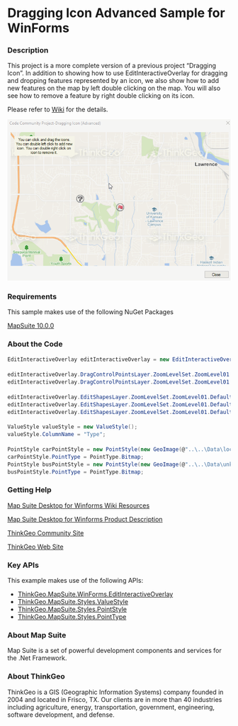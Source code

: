 # Dragging Icon Advanced Sample for WinForms

### Description

This project is a more complete version of a previous project “Dragging Icon”. In addition to showing how to use EditInteractiveOverlay for dragging and dropping features represented by an icon, we also show how to add new features on the map by left double clicking on the map. You will also see how to remove a feature by right double clicking on its icon.

Please refer to [Wiki](http://wiki.thinkgeo.com/wiki/map_suite_desktop_for_winforms) for the details.

![Screenshot](Screenshot.gif)

### Requirements
This sample makes use of the following NuGet Packages

[MapSuite 10.0.0](https://www.nuget.org/packages?q=ThinkGeo)

### About the Code
```csharp
EditInteractiveOverlay editInteractiveOverlay = new EditInteractiveOverlay();

editInteractiveOverlay.DragControlPointsLayer.ZoomLevelSet.ZoomLevel01.DefaultPointStyle.IsActive = false;
editInteractiveOverlay.DragControlPointsLayer.ZoomLevelSet.ZoomLevel01.ApplyUntilZoomLevel = ApplyUntilZoomLevel.Level20;

editInteractiveOverlay.EditShapesLayer.ZoomLevelSet.ZoomLevel01.DefaultPointStyle.IsActive = false;
editInteractiveOverlay.EditShapesLayer.ZoomLevelSet.ZoomLevel01.DefaultLineStyle.IsActive = false;
editInteractiveOverlay.EditShapesLayer.ZoomLevelSet.ZoomLevel01.DefaultAreaStyle.IsActive = false;

ValueStyle valueStyle = new ValueStyle();
valueStyle.ColumnName = "Type";

PointStyle carPointStyle = new PointStyle(new GeoImage(@"..\..\Data\locale.png"));
carPointStyle.PointType = PointType.Bitmap;
PointStyle busPointStyle = new PointStyle(new GeoImage(@"..\..\Data\unknown.png"));
busPointStyle.PointType = PointType.Bitmap;
```
### Getting Help

[Map Suite Desktop for Winforms Wiki Resources](http://wiki.thinkgeo.com/wiki/map_suite_desktop_for_winforms)

[Map Suite Desktop for Winforms Product Description](https://thinkgeo.com/ui-controls#desktop-platforms)

[ThinkGeo Community Site](http://community.thinkgeo.com/)

[ThinkGeo Web Site](http://www.thinkgeo.com)

### Key APIs
This example makes use of the following APIs:

- [ThinkGeo.MapSuite.WinForms.EditInteractiveOverlay](http://wiki.thinkgeo.com/wiki/api/thinkgeo.mapsuite.winforms.editinteractiveoverlay)
- [ThinkGeo.MapSuite.Styles.ValueStyle](http://wiki.thinkgeo.com/wiki/api/thinkgeo.mapsuite.styles.valuestyle)
- [ThinkGeo.MapSuite.Styles.PointStyle](http://wiki.thinkgeo.com/wiki/api/thinkgeo.mapsuite.styles.pointstyle)
- [ThinkGeo.MapSuite.Styles.PointType](http://wiki.thinkgeo.com/wiki/api/thinkgeo.mapsuite.styles.pointtype)

### About Map Suite
Map Suite is a set of powerful development components and services for the .Net Framework.

### About ThinkGeo
ThinkGeo is a GIS (Geographic Information Systems) company founded in 2004 and located in Frisco, TX. Our clients are in more than 40 industries including agriculture, energy, transportation, government, engineering, software development, and defense.
